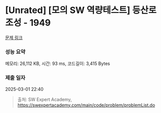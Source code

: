 # [Unrated] [모의 SW 역량테스트] 등산로 조성 - 1949 

[문제 링크](https://swexpertacademy.com/main/code/problem/problemDetail.do?contestProbId=AV5PoOKKAPIDFAUq) 

### 성능 요약

메모리: 26,112 KB, 시간: 93 ms, 코드길이: 3,415 Bytes

### 제출 일자

2025-03-01 22:40



> 출처: SW Expert Academy, https://swexpertacademy.com/main/code/problem/problemList.do
